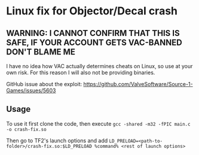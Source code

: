# Linux fix for Objector/Decal crash
## WARNING: I CANNOT CONFIRM THAT THIS IS SAFE, IF YOUR ACCOUNT GETS VAC-BANNED DON'T BLAME ME

I have no idea how VAC actually determines cheats on Linux, so use at your own risk. For this reason I will also not be providing binaries.

GitHub issue about the exploit: https://github.com/ValveSoftware/Source-1-Games/issues/5603

Usage
---
To use it first clone the code, then execute `gcc -shared -m32 -fPIC main.c -o crash-fix.so`

Then go to TF2's launch options and add `LD_PRELOAD=<path-to-folder>/crash-fix.so:$LD_PRELOAD %command% <rest of launch options>`
